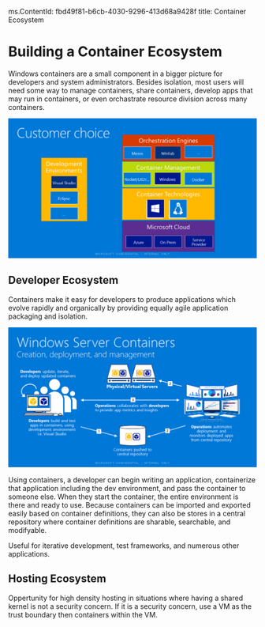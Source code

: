 ms.ContentId: fbd49f81-b6cb-4030-9296-413d68a9428f
title: Container Ecosystem

# Building a Container Ecosystem #

Windows containers are a small component in a bigger picture for developers and system administrators.
Besides isolation, most users will need some way to manage containers, share containers, develop apps that may run in containers, or even orchastrate resource division across many containers.

![](media\containerEcosystem.png)


## Developer Ecosystem ##

Containers make it easy for developers to produce applications which evolve rapidly and organically by providing equally agile application packaging and isolation.   

![](media/devCreateDeployManage.png)

Using containers, a developer can begin writing an application, containerize that application including the dev environment, and pass the container to someone else.  When they start the container, the entire environment is there and ready to use.  Because containers can be imported and exported easily based on container definitions, they can also be stores in a central repository where container definitions are sharable, searchable, and modifyable.

Useful for iterative development, test frameworks, and numerous other applications.


## Hosting Ecosystem ##

Oppertunity for high density hosting in situations where having a shared kernel is not a security concern.  If it is a security concern, use a VM as the trust boundary then containers within the VM.
